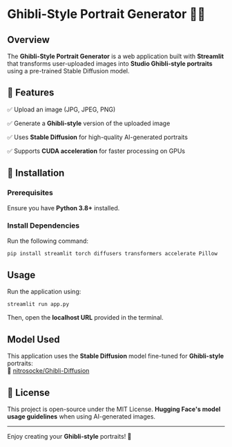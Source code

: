 # Ghibli-Style Portrait Generator 🎨✨

## Overview
The **Ghibli-Style Portrait Generator** is a web application built with **Streamlit** that transforms user-uploaded images into **Studio Ghibli-style portraits** using a pre-trained Stable Diffusion model.

## 🚀 Features
✅  Upload an image (JPG, JPEG, PNG)

✅  Generate a **Ghibli-style** version of the uploaded image

✅  Uses **Stable Diffusion** for high-quality AI-generated portraits

✅  Supports **CUDA acceleration** for faster processing on GPUs


## 🔧 Installation
### Prerequisites
Ensure you have **Python 3.8+** installed.

### Install Dependencies
Run the following command:
```bash
pip install streamlit torch diffusers transformers accelerate Pillow
```

## Usage
Run the application using:
```bash
streamlit run app.py
```
Then, open the **localhost URL** provided in the terminal.

## Model Used
This application uses the **Stable Diffusion** model fine-tuned for **Ghibli-style** portraits:  
🔗 [nitrosocke/Ghibli-Diffusion](https://huggingface.co/nitrosocke/Ghibli-Diffusion)

## 📜 License
This project is open-source under the MIT License. **Hugging Face's model usage guidelines** when using AI-generated images.

---
Enjoy creating your **Ghibli-style** portraits! 🚀

